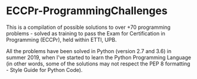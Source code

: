 # ECCPr-ProgrammingChallenges
This is a compilation of possible solutions to over +70 programming problems - solved as training to pass the Exam for Certification in Programming (ECCPr), held within ETTI, UPB.

All the problems have been solved in Python (version 2.7 and 3.6) in summer 2019, when I've started to learn the Python Programming Language (in other words, some of the solutions may not respect the PEP 8 formatting - Style Guide for Python Code).
